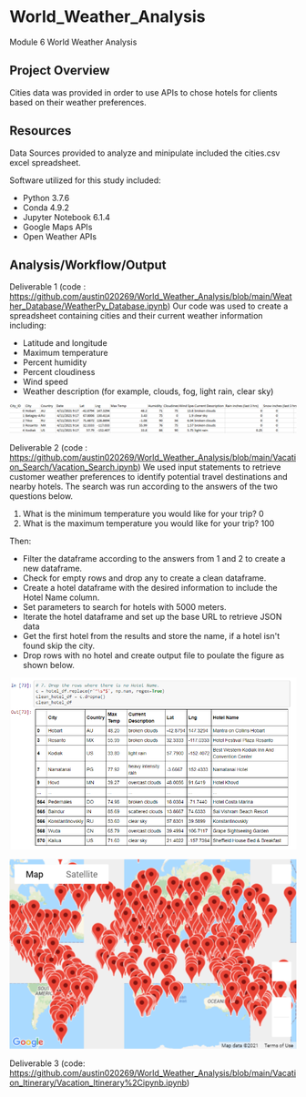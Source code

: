 # World_Weather_Analysis
Module 6 World Weather Analysis

## Project Overview
Cities data was provided in order to use APIs to chose hotels for clients based on their weather preferences.

## Resources
Data Sources provided to analyze and minipulate included the cities.csv excel spreadsheet.

Software utilized for this study included: 
- Python 3.7.6 
- Conda 4.9.2 
- Jupyter Notebook 6.1.4
- Google Maps APIs
- Open Weather APIs

## Analysis/Workflow/Output

Deliverable 1 (code : https://github.com/austin020269/World_Weather_Analysis/blob/main/Weather_Database/WeatherPy_Database.ipynb)
Our code was used to create a spreadsheet containing cities and their current weather information including: 
- Latitude and longitude
- Maximum temperature
- Percent humidity
- Percent cloudiness
- Wind speed
- Weather description (for example, clouds, fog, light rain, clear sky)

![alt text](https://github.com/austin020269/World_Weather_Analysis/blob/main/Weather_Database/Weather_Database_csv.PNG)

Deliverable 2 (code : https://github.com/austin020269/World_Weather_Analysis/blob/main/Vacation_Search/Vacation_Search.ipynb)
We used input statements to retrieve customer weather preferences to identify potential travel destinations and nearby hotels.  The search was run according to the answers of the two questions below.

1. What is the minimum temperature you would like for your trip? 0
2. What is the maximum temperature you would like for your trip? 100

Then:
- Filter the dataframe according to the answers from 1 and 2 to create a new dataframe.
- Check for empty rows and drop any to create a clean dataframe.
- Create a hotel dataframe with the desired information to include the Hotel Name column.
- Set parameters to search for hotels with 5000 meters.
- Iterate the hotel dataframe and set up the base URL to retrieve JSON data
- Get the first hotel from the results and store the name, if a hotel isn't found skip the city.
- Drop rows with no hotel and create output file to poulate the figure as shown below.

![alt text](https://github.com/austin020269/World_Weather_Analysis/blob/main/Vacation_Search/Deliverable%202%20out.PNG)

![alt text](https://github.com/austin020269/World_Weather_Analysis/blob/main/Vacation_Search/Hotel_listings.png)

Deliverable 3 (code: https://github.com/austin020269/World_Weather_Analysis/blob/main/Vacation_Itinerary/Vacation_Itinerary%2Cipynb.ipynb)




